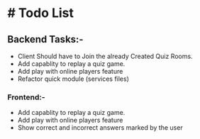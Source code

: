 # # Todo List

## Backend Tasks:-

- Client Should have to Join the already Created Quiz Rooms.
- Add capablity to replay a quiz game.
- Add play with online players feature
- Refactor quick module (services files)

### Frontend:-

- Add capablity to replay a quiz game.
- Add play with online players feature
- Show correct and incorrect answers marked by the user
